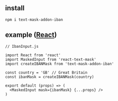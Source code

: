 ## install
```
npm i text-mask-addon-iban
```

## example ([React](https://github.com/text-mask/text-mask/tree/master/react))
```
// IbanInput.js

import React from 'react'
import MaskedInput from 'react-text-mask'
import createIBANMask from 'text-mask-addon-iban'

const country = 'GB' // Great Britain
const ibanMask = createIBANMask(country)

export default (props) => (
  <MaskedInput mask={ibanMask} {...props} />
)
```

